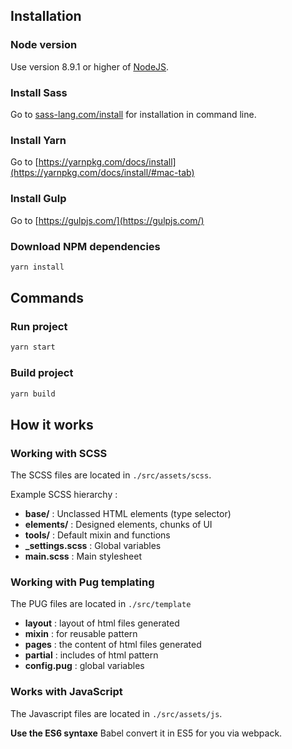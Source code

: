 ## Installation

### Node version

Use version 8.9.1 or higher of [NodeJS](https://nodejs.org).

### Install Sass

Go to [sass-lang.com/install](http://sass-lang.com/install) for installation in
command line.

### Install Yarn

Go to
[https://yarnpkg.com/docs/install](https://yarnpkg.com/docs/install/#mac-tab)

### Install Gulp

Go to [https://gulpjs.com/](https://gulpjs.com/)

### Download NPM dependencies

```bash
yarn install
```

## Commands

### Run project

```bash
yarn start
```

### Build project

```bash
yarn build
```

## How it works

### Working with SCSS

The SCSS files are located in `./src/assets/scss`.

Example SCSS hierarchy :

* **base/** : Unclassed HTML elements (type selector)
* **elements/** : Designed elements, chunks of UI
* **tools/** : Default mixin and functions
* **_settings.scss** : Global variables
* **main.scss** : Main stylesheet

### Working with Pug templating

The PUG files are located in `./src/template`

* **layout** : layout of html files generated
* **mixin** : for reusable pattern
* **pages** : the content of html files generated
* **partial** : includes of html pattern
* **config.pug** : global variables

### Works with JavaScript

The Javascript files are located in `./src/assets/js`.

**Use the ES6 syntaxe** Babel convert it in ES5 for you via webpack.
